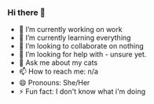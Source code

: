 ### Hi there 👋
- 🔭 I’m currently working on work
- 🌱 I’m currently learning everything
- 👯 I’m looking to collaborate on nothing
- 🤔 I’m looking for help with - unsure yet.
- 💬 Ask me about my cats
- 📫 How to reach me: n/a
- 😄 Pronouns: She/Her
- ⚡ Fun fact: I don't know what i'm doing
<!--
**ElaineTaylor85/ElaineTaylor85** is a ✨ _special_ ✨ repository because its `README.md` (this file) appears on your GitHub profile.
-->
